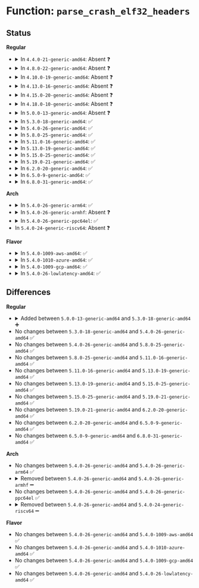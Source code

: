 # Function: <code>parse_crash_elf32_headers</code>

## Status
<b>Regular</b>
<ul>
<li>
<details>
<summary>In <code>4.4.0-21-generic-amd64</code>: Absent ❓</summary>

```json
{
  "name": "parse_crash_elf32_headers",
  "collision_type": "Unique Static",
  "inline_type": "Full",
  "funcs": [
    {
      "addr": 18446744071595169857,
      "name": "parse_crash_elf32_headers",
      "external": false,
      "loc": "fs/proc/vmcore.c:1055",
      "file": "fs/proc/vmcore.c",
      "inline": "not declared, inlined",
      "caller_inline": [],
      "caller_func": []
    }
  ],
  "symbols": []
}
```
</details>
</li>
<li>
<details>
<summary>In <code>4.8.0-22-generic-amd64</code>: Absent ❓</summary>

```json
{
  "name": "parse_crash_elf32_headers",
  "collision_type": "Unique Static",
  "inline_type": "Full",
  "funcs": [
    {
      "addr": 18446744071595344342,
      "name": "parse_crash_elf32_headers",
      "external": false,
      "loc": "fs/proc/vmcore.c:1058",
      "file": "fs/proc/vmcore.c",
      "inline": "not declared, inlined",
      "caller_inline": [],
      "caller_func": []
    }
  ],
  "symbols": []
}
```
</details>
</li>
<li>
<details>
<summary>In <code>4.10.0-19-generic-amd64</code>: Absent ❓</summary>

```json
{
  "name": "parse_crash_elf32_headers",
  "collision_type": "Unique Static",
  "inline_type": "Full",
  "funcs": [
    {
      "addr": 18446744071595592688,
      "name": "parse_crash_elf32_headers",
      "external": false,
      "loc": "fs/proc/vmcore.c:1058",
      "file": "fs/proc/vmcore.c",
      "inline": "not declared, inlined",
      "caller_inline": [],
      "caller_func": []
    }
  ],
  "symbols": []
}
```
</details>
</li>
<li>
<details>
<summary>In <code>4.13.0-16-generic-amd64</code>: Absent ❓</summary>

```json
{
  "name": "parse_crash_elf32_headers",
  "collision_type": "Unique Static",
  "inline_type": "Full",
  "funcs": [
    {
      "addr": 18446744071596522621,
      "name": "parse_crash_elf32_headers",
      "external": false,
      "loc": "fs/proc/vmcore.c:1058",
      "file": "fs/proc/vmcore.c",
      "inline": "not declared, inlined",
      "caller_inline": [],
      "caller_func": []
    }
  ],
  "symbols": []
}
```
</details>
</li>
<li>
<details>
<summary>In <code>4.15.0-20-generic-amd64</code>: Absent ❓</summary>

```json
{
  "name": "parse_crash_elf32_headers",
  "collision_type": "Unique Static",
  "inline_type": "Full",
  "funcs": [
    {
      "addr": 18446744071602850066,
      "name": "parse_crash_elf32_headers",
      "external": false,
      "loc": "fs/proc/vmcore.c:1058",
      "file": "fs/proc/vmcore.c",
      "inline": "not declared, inlined",
      "caller_inline": [],
      "caller_func": []
    }
  ],
  "symbols": []
}
```
</details>
</li>
<li>
<details>
<summary>In <code>4.18.0-10-generic-amd64</code>: Absent ❓</summary>

```json
{
  "name": "parse_crash_elf32_headers",
  "collision_type": "Unique Static",
  "inline_type": "Full",
  "funcs": [
    {
      "addr": 18446744071603023634,
      "name": "parse_crash_elf32_headers",
      "external": false,
      "loc": "fs/proc/vmcore.c:1217",
      "file": "fs/proc/vmcore.c",
      "inline": "not declared, inlined",
      "caller_inline": [
        "fs/proc/vmcore.c:vmcore_init"
      ],
      "caller_func": []
    }
  ],
  "symbols": []
}
```
</details>
</li>
<li>
<details>
<summary>In <code>5.0.0-13-generic-amd64</code>: Absent ❓</summary>

```json
{
  "name": "parse_crash_elf32_headers",
  "collision_type": "Unique Static",
  "inline_type": "Full",
  "funcs": [
    {
      "addr": 18446744071604822166,
      "name": "parse_crash_elf32_headers",
      "external": false,
      "loc": "fs/proc/vmcore.c:1239",
      "file": "fs/proc/vmcore.c",
      "inline": "not declared, inlined",
      "caller_inline": [
        "fs/proc/vmcore.c:vmcore_init"
      ],
      "caller_func": []
    }
  ],
  "symbols": []
}
```
</details>
</li>
<li>
<details>
<summary>In <code>5.3.0-18-generic-amd64</code>: ✅</summary>

```c
int parse_crash_elf32_headers()
```

```json
{
  "name": "parse_crash_elf32_headers",
  "collision_type": "Unique Static",
  "inline_type": "No",
  "funcs": [
    {
      "addr": 18446744071604925137,
      "name": "parse_crash_elf32_headers",
      "external": false,
      "loc": "fs/proc/vmcore.c:1244",
      "file": "fs/proc/vmcore.c",
      "inline": "seen, unknown",
      "caller_inline": [],
      "caller_func": [
        "fs/proc/vmcore.c:vmcore_init"
      ]
    }
  ],
  "symbols": [
    {
      "addr": 18446744071604925137,
      "name": "parse_crash_elf32_headers",
      "section": ".init.text",
      "bind": "STB_LOCAL",
      "size": 1151
    }
  ]
}
```
</details>
</li>
<li>
<details>
<summary>In <code>5.4.0-26-generic-amd64</code>: ✅</summary>

```c
int parse_crash_elf32_headers()
```

```json
{
  "name": "parse_crash_elf32_headers",
  "collision_type": "Unique Static",
  "inline_type": "No",
  "funcs": [
    {
      "addr": 18446744071604960431,
      "name": "parse_crash_elf32_headers",
      "external": false,
      "loc": "fs/proc/vmcore.c:1244",
      "file": "fs/proc/vmcore.c",
      "inline": "seen, unknown",
      "caller_inline": [],
      "caller_func": [
        "fs/proc/vmcore.c:vmcore_init"
      ]
    }
  ],
  "symbols": [
    {
      "addr": 18446744071604960431,
      "name": "parse_crash_elf32_headers",
      "section": ".init.text",
      "bind": "STB_LOCAL",
      "size": 1144
    }
  ]
}
```
</details>
</li>
<li>
<details>
<summary>In <code>5.8.0-25-generic-amd64</code>: ✅</summary>

```c
int parse_crash_elf32_headers()
```

```json
{
  "name": "parse_crash_elf32_headers",
  "collision_type": "Unique Static",
  "inline_type": "No",
  "funcs": [
    {
      "addr": 18446744071609264161,
      "name": "parse_crash_elf32_headers",
      "external": false,
      "loc": "fs/proc/vmcore.c:1244",
      "file": "fs/proc/vmcore.c",
      "inline": "seen, unknown",
      "caller_inline": [],
      "caller_func": [
        "fs/proc/vmcore.c:parse_crash_elf_headers"
      ]
    }
  ],
  "symbols": [
    {
      "addr": 18446744071609264161,
      "name": "parse_crash_elf32_headers",
      "section": ".init.text",
      "bind": "STB_LOCAL",
      "size": 552
    }
  ]
}
```
</details>
</li>
<li>
<details>
<summary>In <code>5.11.0-16-generic-amd64</code>: ✅</summary>

```c
int parse_crash_elf32_headers()
```

```json
{
  "name": "parse_crash_elf32_headers",
  "collision_type": "Unique Static",
  "inline_type": "No",
  "funcs": [
    {
      "addr": 18446744071612332826,
      "name": "parse_crash_elf32_headers",
      "external": false,
      "loc": "fs/proc/vmcore.c:1244",
      "file": "fs/proc/vmcore.c",
      "inline": "seen, unknown",
      "caller_inline": [],
      "caller_func": [
        "fs/proc/vmcore.c:parse_crash_elf_headers"
      ]
    }
  ],
  "symbols": [
    {
      "addr": 18446744071612332826,
      "name": "parse_crash_elf32_headers",
      "section": ".init.text",
      "bind": "STB_LOCAL",
      "size": 562
    }
  ]
}
```
</details>
</li>
<li>
<details>
<summary>In <code>5.13.0-19-generic-amd64</code>: ✅</summary>

```c
int parse_crash_elf32_headers()
```

```json
{
  "name": "parse_crash_elf32_headers",
  "collision_type": "Unique Static",
  "inline_type": "No",
  "funcs": [
    {
      "addr": 18446744071614473164,
      "name": "parse_crash_elf32_headers",
      "external": false,
      "loc": "fs/proc/vmcore.c:1244",
      "file": "fs/proc/vmcore.c",
      "inline": "seen, unknown",
      "caller_inline": [],
      "caller_func": [
        "fs/proc/vmcore.c:vmcore_init"
      ]
    }
  ],
  "symbols": [
    {
      "addr": 18446744071614473164,
      "name": "parse_crash_elf32_headers",
      "section": ".init.text",
      "bind": "STB_LOCAL",
      "size": 579
    }
  ]
}
```
</details>
</li>
<li>
<details>
<summary>In <code>5.15.0-25-generic-amd64</code>: ✅</summary>

```c
int parse_crash_elf32_headers()
```

```json
{
  "name": "parse_crash_elf32_headers",
  "collision_type": "Unique Static",
  "inline_type": "No",
  "funcs": [
    {
      "addr": 18446744071615419132,
      "name": "parse_crash_elf32_headers",
      "external": false,
      "loc": "fs/proc/vmcore.c:1248",
      "file": "fs/proc/vmcore.c",
      "inline": "seen, unknown",
      "caller_inline": [],
      "caller_func": [
        "fs/proc/vmcore.c:vmcore_init"
      ]
    }
  ],
  "symbols": [
    {
      "addr": 18446744071615419132,
      "name": "parse_crash_elf32_headers",
      "section": ".init.text",
      "bind": "STB_LOCAL",
      "size": 592
    }
  ]
}
```
</details>
</li>
<li>
<details>
<summary>In <code>5.19.0-21-generic-amd64</code>: ✅</summary>

```c
int parse_crash_elf32_headers()
```

```json
{
  "name": "parse_crash_elf32_headers",
  "collision_type": "Unique Static",
  "inline_type": "No",
  "funcs": [
    {
      "addr": 18446744071617213435,
      "name": "parse_crash_elf32_headers",
      "external": false,
      "loc": "fs/proc/vmcore.c:1266",
      "file": "fs/proc/vmcore.c",
      "inline": "seen, unknown",
      "caller_inline": [],
      "caller_func": [
        "fs/proc/vmcore.c:vmcore_init"
      ]
    }
  ],
  "symbols": [
    {
      "addr": 18446744071617213435,
      "name": "parse_crash_elf32_headers",
      "section": ".init.text",
      "bind": "STB_LOCAL",
      "size": 618
    }
  ]
}
```
</details>
</li>
<li>
<details>
<summary>In <code>6.2.0-20-generic-amd64</code>: ✅</summary>

```c
int parse_crash_elf32_headers()
```

```json
{
  "name": "parse_crash_elf32_headers",
  "collision_type": "Unique Static",
  "inline_type": "No",
  "funcs": [
    {
      "addr": 18446744071627917504,
      "name": "parse_crash_elf32_headers",
      "external": false,
      "loc": "fs/proc/vmcore.c:1265",
      "file": "fs/proc/vmcore.c",
      "inline": "seen, unknown",
      "caller_inline": [],
      "caller_func": [
        "fs/proc/vmcore.c:vmcore_init"
      ]
    }
  ],
  "symbols": [
    {
      "addr": 18446744071627917504,
      "name": "parse_crash_elf32_headers",
      "section": ".init.text",
      "bind": "STB_LOCAL",
      "size": 717
    }
  ]
}
```
</details>
</li>
<li>
<details>
<summary>In <code>6.5.0-9-generic-amd64</code>: ✅</summary>

```c
int parse_crash_elf32_headers()
```

```json
{
  "name": "parse_crash_elf32_headers",
  "collision_type": "Unique Static",
  "inline_type": "No",
  "funcs": [
    {
      "addr": 18446744071619680576,
      "name": "parse_crash_elf32_headers",
      "external": false,
      "loc": "fs/proc/vmcore.c:1264",
      "file": "fs/proc/vmcore.c",
      "inline": "seen, unknown",
      "caller_inline": [],
      "caller_func": [
        "fs/proc/vmcore.c:vmcore_init"
      ]
    }
  ],
  "symbols": [
    {
      "addr": 18446744071619680576,
      "name": "parse_crash_elf32_headers",
      "section": ".init.text",
      "bind": "STB_LOCAL",
      "size": 717
    }
  ]
}
```
</details>
</li>
<li>
<details>
<summary>In <code>6.8.0-31-generic-amd64</code>: ✅</summary>

```c
int parse_crash_elf32_headers()
```

```json
{
  "name": "parse_crash_elf32_headers",
  "collision_type": "Unique Static",
  "inline_type": "No",
  "funcs": [
    {
      "addr": 18446744071621986848,
      "name": "parse_crash_elf32_headers",
      "external": false,
      "loc": "fs/proc/vmcore.c:1264",
      "file": "fs/proc/vmcore.c",
      "inline": "seen, unknown",
      "caller_inline": [],
      "caller_func": [
        "fs/proc/vmcore.c:vmcore_init"
      ]
    }
  ],
  "symbols": [
    {
      "addr": 18446744071621986848,
      "name": "parse_crash_elf32_headers",
      "section": ".init.text",
      "bind": "STB_LOCAL",
      "size": 761
    }
  ]
}
```
</details>
</li>
</ul>
<b>Arch</b>
<ul>
<li>
<details>
<summary>In <code>5.4.0-26-generic-arm64</code>: ✅</summary>

```c
int parse_crash_elf32_headers()
```

```json
{
  "name": "parse_crash_elf32_headers",
  "collision_type": "Unique Static",
  "inline_type": "No",
  "funcs": [
    {
      "addr": 18446603336511002740,
      "name": "parse_crash_elf32_headers",
      "external": false,
      "loc": "fs/proc/vmcore.c:1244",
      "file": "fs/proc/vmcore.c",
      "inline": "seen, unknown",
      "caller_inline": [],
      "caller_func": [
        "fs/proc/vmcore.c:vmcore_init"
      ]
    }
  ],
  "symbols": [
    {
      "addr": 18446603336511002740,
      "name": "parse_crash_elf32_headers",
      "section": ".init.text",
      "bind": "STB_LOCAL",
      "size": 1160
    }
  ]
}
```
</details>
</li>
<li>
<details>
<summary>In <code>5.4.0-26-generic-armhf</code>: Absent ❓</summary>

```json
{
  "name": "parse_crash_elf32_headers",
  "collision_type": "Unique Static",
  "inline_type": "Full",
  "funcs": [
    {
      "addr": 3243481484,
      "name": "parse_crash_elf32_headers",
      "external": false,
      "loc": "fs/proc/vmcore.c:1244",
      "file": "fs/proc/vmcore.c",
      "inline": "not declared, inlined",
      "caller_inline": [
        "fs/proc/vmcore.c:vmcore_init"
      ],
      "caller_func": []
    }
  ],
  "symbols": []
}
```
</details>
</li>
<li>
<details>
<summary>In <code>5.4.0-26-generic-ppc64el</code>: ✅</summary>

```c
int parse_crash_elf32_headers()
```

```json
{
  "name": "parse_crash_elf32_headers",
  "collision_type": "Unique Static",
  "inline_type": "No",
  "funcs": [
    {
      "addr": 13835058055302665204,
      "name": "parse_crash_elf32_headers",
      "external": false,
      "loc": "fs/proc/vmcore.c:1244",
      "file": "fs/proc/vmcore.c",
      "inline": "seen, unknown",
      "caller_inline": [],
      "caller_func": [
        "fs/proc/vmcore.c:vmcore_init"
      ]
    }
  ],
  "symbols": [
    {
      "addr": 13835058055302665204,
      "name": "parse_crash_elf32_headers",
      "section": ".init.text",
      "bind": "STB_LOCAL",
      "size": 1396
    }
  ]
}
```
</details>
</li>
<li>
In <code>5.4.0-24-generic-riscv64</code>: Absent ❓
</li>
</ul>
<b>Flavor</b>
<ul>
<li>
<details>
<summary>In <code>5.4.0-1009-aws-amd64</code>: ✅</summary>

```c
int parse_crash_elf32_headers()
```

```json
{
  "name": "parse_crash_elf32_headers",
  "collision_type": "Unique Static",
  "inline_type": "No",
  "funcs": [
    {
      "addr": 18446744071604865891,
      "name": "parse_crash_elf32_headers",
      "external": false,
      "loc": "fs/proc/vmcore.c:1244",
      "file": "fs/proc/vmcore.c",
      "inline": "seen, unknown",
      "caller_inline": [],
      "caller_func": [
        "fs/proc/vmcore.c:vmcore_init"
      ]
    }
  ],
  "symbols": [
    {
      "addr": 18446744071604865891,
      "name": "parse_crash_elf32_headers",
      "section": ".init.text",
      "bind": "STB_LOCAL",
      "size": 1144
    }
  ]
}
```
</details>
</li>
<li>
<details>
<summary>In <code>5.4.0-1010-azure-amd64</code>: ✅</summary>

```c
int parse_crash_elf32_headers()
```

```json
{
  "name": "parse_crash_elf32_headers",
  "collision_type": "Unique Static",
  "inline_type": "No",
  "funcs": [
    {
      "addr": 18446744071604834943,
      "name": "parse_crash_elf32_headers",
      "external": false,
      "loc": "fs/proc/vmcore.c:1244",
      "file": "fs/proc/vmcore.c",
      "inline": "seen, unknown",
      "caller_inline": [],
      "caller_func": [
        "fs/proc/vmcore.c:vmcore_init"
      ]
    }
  ],
  "symbols": [
    {
      "addr": 18446744071604834943,
      "name": "parse_crash_elf32_headers",
      "section": ".init.text",
      "bind": "STB_LOCAL",
      "size": 1144
    }
  ]
}
```
</details>
</li>
<li>
<details>
<summary>In <code>5.4.0-1009-gcp-amd64</code>: ✅</summary>

```c
int parse_crash_elf32_headers()
```

```json
{
  "name": "parse_crash_elf32_headers",
  "collision_type": "Unique Static",
  "inline_type": "No",
  "funcs": [
    {
      "addr": 18446744071604943075,
      "name": "parse_crash_elf32_headers",
      "external": false,
      "loc": "fs/proc/vmcore.c:1244",
      "file": "fs/proc/vmcore.c",
      "inline": "seen, unknown",
      "caller_inline": [],
      "caller_func": [
        "fs/proc/vmcore.c:vmcore_init"
      ]
    }
  ],
  "symbols": [
    {
      "addr": 18446744071604943075,
      "name": "parse_crash_elf32_headers",
      "section": ".init.text",
      "bind": "STB_LOCAL",
      "size": 1144
    }
  ]
}
```
</details>
</li>
<li>
<details>
<summary>In <code>5.4.0-26-lowlatency-amd64</code>: ✅</summary>

```c
int parse_crash_elf32_headers()
```

```json
{
  "name": "parse_crash_elf32_headers",
  "collision_type": "Unique Static",
  "inline_type": "No",
  "funcs": [
    {
      "addr": 18446744071604964601,
      "name": "parse_crash_elf32_headers",
      "external": false,
      "loc": "fs/proc/vmcore.c:1244",
      "file": "fs/proc/vmcore.c",
      "inline": "seen, unknown",
      "caller_inline": [],
      "caller_func": [
        "fs/proc/vmcore.c:vmcore_init"
      ]
    }
  ],
  "symbols": [
    {
      "addr": 18446744071604964601,
      "name": "parse_crash_elf32_headers",
      "section": ".init.text",
      "bind": "STB_LOCAL",
      "size": 1144
    }
  ]
}
```
</details>
</li>
</ul>

## Differences
<b>Regular</b>
<ul>
<li>
<details>
<summary>Added between <code>5.0.0-13-generic-amd64</code> and <code>5.3.0-18-generic-amd64</code> ➕</summary>

```c
int parse_crash_elf32_headers()
```
</details>
</li>
<li>
No changes between <code>5.3.0-18-generic-amd64</code> and <code>5.4.0-26-generic-amd64</code> ✅
</li>
<li>
No changes between <code>5.4.0-26-generic-amd64</code> and <code>5.8.0-25-generic-amd64</code> ✅
</li>
<li>
No changes between <code>5.8.0-25-generic-amd64</code> and <code>5.11.0-16-generic-amd64</code> ✅
</li>
<li>
No changes between <code>5.11.0-16-generic-amd64</code> and <code>5.13.0-19-generic-amd64</code> ✅
</li>
<li>
No changes between <code>5.13.0-19-generic-amd64</code> and <code>5.15.0-25-generic-amd64</code> ✅
</li>
<li>
No changes between <code>5.15.0-25-generic-amd64</code> and <code>5.19.0-21-generic-amd64</code> ✅
</li>
<li>
No changes between <code>5.19.0-21-generic-amd64</code> and <code>6.2.0-20-generic-amd64</code> ✅
</li>
<li>
No changes between <code>6.2.0-20-generic-amd64</code> and <code>6.5.0-9-generic-amd64</code> ✅
</li>
<li>
No changes between <code>6.5.0-9-generic-amd64</code> and <code>6.8.0-31-generic-amd64</code> ✅
</li>
</ul>
<b>Arch</b>
<ul>
<li>
No changes between <code>5.4.0-26-generic-amd64</code> and <code>5.4.0-26-generic-arm64</code> ✅
</li>
<li>
<details>
<summary>Removed between <code>5.4.0-26-generic-amd64</code> and <code>5.4.0-26-generic-armhf</code> ➖</summary>

```c
int parse_crash_elf32_headers()
```
</details>
</li>
<li>
No changes between <code>5.4.0-26-generic-amd64</code> and <code>5.4.0-26-generic-ppc64el</code> ✅
</li>
<li>
<details>
<summary>Removed between <code>5.4.0-26-generic-amd64</code> and <code>5.4.0-24-generic-riscv64</code> ➖</summary>

```c
int parse_crash_elf32_headers()
```
</details>
</li>
</ul>
<b>Flavor</b>
<ul>
<li>
No changes between <code>5.4.0-26-generic-amd64</code> and <code>5.4.0-1009-aws-amd64</code> ✅
</li>
<li>
No changes between <code>5.4.0-26-generic-amd64</code> and <code>5.4.0-1010-azure-amd64</code> ✅
</li>
<li>
No changes between <code>5.4.0-26-generic-amd64</code> and <code>5.4.0-1009-gcp-amd64</code> ✅
</li>
<li>
No changes between <code>5.4.0-26-generic-amd64</code> and <code>5.4.0-26-lowlatency-amd64</code> ✅
</li>
</ul>

